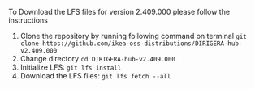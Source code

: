 To Download the LFS files for version 2.409.000 please follow the instructions

1. Clone the repository by running following command on terminal `git clone https://github.com/ikea-oss-distributions/DIRIGERA-hub-v2.409.000`
2. Change directory `cd DIRIGERA-hub-v2.409.000`
3. Initialize LFS: `git lfs install`
4. Download the LFS files: `git lfs fetch --all`
